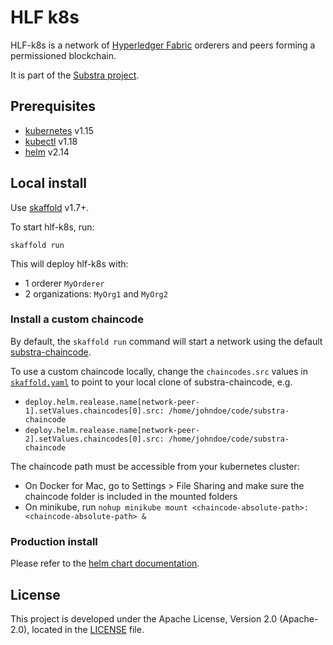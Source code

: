 # HLF k8s

HLF-k8s is a network of [Hyperledger Fabric](https://hyperledger-fabric.readthedocs.io/en/release-1.4) orderers and peers forming a permissioned blockchain.

It is part of the [Substra project](https://github.com/SubstraFoundation/substra).

## Prerequisites

- [kubernetes](https://kubernetes.io/) v1.15
- [kubectl](https://kubernetes.io/docs/reference/kubectl/overview/) v1.18
- [helm](https://github.com/helm/helm) v2.14

## Local install

Use [skaffold](https://github.com/GoogleContainerTools/skaffold) v1.7+.

To start hlf-k8s, run:

```
skaffold run
```

This will deploy hlf-k8s with:

- 1 orderer `MyOrderer`
- 2 organizations: `MyOrg1` and `MyOrg2`

### Install a custom chaincode

By default, the `skaffold run` command will start a network using the default [substra-chaincode](https://github.com/SubstraFoundation/substra-chaincode).

To use a custom chaincode locally, change the `chaincodes.src` values in [`skaffold.yaml`](./skaffold.yaml) to point to your local clone of substra-chaincode, e.g.

- `deploy.helm.realease.name[network-peer-1].setValues.chaincodes[0].src: /home/johndoe/code/substra-chaincode`
- `deploy.helm.realease.name[network-peer-2].setValues.chaincodes[0].src: /home/johndoe/code/substra-chaincode`

The chaincode path must be accessible from your kubernetes cluster:

- On Docker for Mac, go to Settings > File Sharing and make sure the chaincode folder is included in the mounted folders
- On minikube, run `nohup minikube mount <chaincode-absolute-path>:<chaincode-absolute-path> &`

### Production install

Please refer to the [helm chart documentation](./charts/hlf-k8s/README.md).


## License

This project is developed under the Apache License, Version 2.0 (Apache-2.0), located in the [LICENSE](./LICENSE) file.


